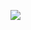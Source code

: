 ![](http://latex.codecogs.com/svg.latex?(\overrightarrow{P\mathop{{}}\nolimits_{{11}}P\mathop{{}}\nolimits_{{12}}}\times\overrightarrow{P\mathop{{}}\nolimits_{{11}}P\mathop{{}}\nolimits_{{21}}})=0\&\&(\overrightarrow{P\mathop{{}}\nolimits_{{11}}P\mathop{{}}\nolimits_{{12}}}\cdot\overrightarrow{P\mathop{{}}\nolimits_{{11}}P\mathop{{}}\nolimits_{{21}}})<=0)
